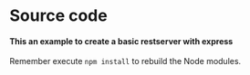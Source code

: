 # Source code

#### This an example to create a basic restserver with express

Remember execute ```npm install``` to rebuild the Node modules.
